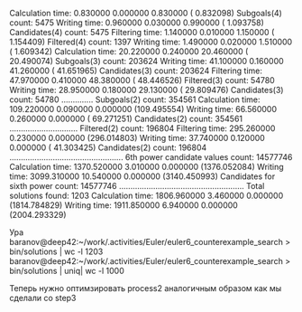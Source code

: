 Calculation time:   0.830000   0.000000   0.830000 (  0.832098)
Subgoals(4) count: 5475
Writing time:   0.960000   0.030000   0.990000 (  1.093758)
Candidates(4) count: 5475
Filtering time:   1.140000   0.010000   1.150000 (  1.154409)
Filtered(4) count: 1397
Writing time:   1.490000   0.020000   1.510000 (  1.609342)
Calculation time:  20.220000   0.240000  20.460000 ( 20.490074)
Subgoals(3) count: 203624
Writing time:  41.100000   0.160000  41.260000 ( 41.651965)
Candidates(3) count: 203624
Filtering time:  47.970000   0.410000  48.380000 ( 48.446526)
Filtered(3) count: 54780
Writing time:  28.950000   0.180000  29.130000 ( 29.809476)
Candidates(3) count: 54780
..............
Subgoals(2) count: 354561
Calculation time: 109.220000   0.090000   0.000000 (109.495554)
Writing time:  66.560000   0.260000   0.000000 ( 69.271251)
Candidates(2) count: 354561
..............................
Filtered(2) count: 196804
Filtering time: 295.260000   0.230000   0.000000 (296.014803)
Writing time:  37.740000   0.120000   0.000000 ( 41.303425)
Candidates(2) count: 196804
..................................................
6th power candidate values count: 14577746
Calculation time: 1370.520000   3.010000   0.000000 (1376.052084)
Writing time: 3099.310000  10.540000   0.000000 (3140.450993)
Candidates for sixth power count: 14577746
.......................................................
Total solutions found: 1203
Calculation time: 1806.960000   3.460000   0.000000 (1814.784829)
Writing time: 1911.850000   6.940000   0.000000 (2004.293329)


Ура 
baranov@deep42:~/work/.activities/Euler/euler6_counterexample_search > bin/solutions  | wc -l
1203
baranov@deep42:~/work/.activities/Euler/euler6_counterexample_search > bin/solutions  | uniq| wc -l
1000


Теперь нужно оптимзировать process2 аналогичным образом 
как мы сделали со step3
